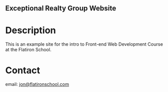 Exceptional Realty Group Website
---

# Description

This is an example site for the intro to Front-end Web Development Course at the Flatiron School.

# Contact
email: jon@flatironschool.com

